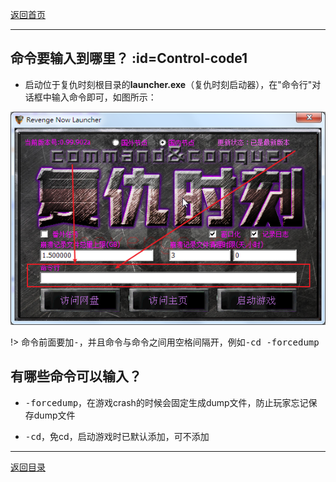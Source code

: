 [返回首页](/index.md)

***

## 命令要输入到哪里？ :id=Control-code1

- 启动位于复仇时刻根目录的**launcher.exe**（复仇时刻启动器），在"命令行"对话框中输入命令即可，如图所示：  

![a](../img/control-code.png)

!> 命令前面要加<kbd>-</kbd>，并且命令与命令之间用空格间隔开，例如<kbd>-cd -forcedump</kbd>


## 有哪些命令可以输入？

- <kbd>-forcedump</kbd>，在游戏crash的时候会固定生成dump文件，防止玩家忘记保存dump文件  

- <kbd>-cd</kbd>，免cd，启动游戏时已默认添加，可不添加  







***
[返回目录](/QuestionNAnswer/index.md#gaming-problem)